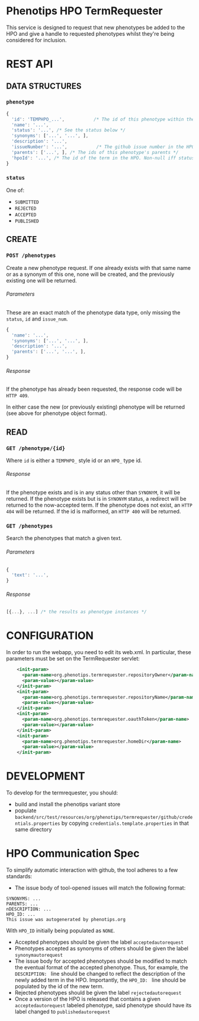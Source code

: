 Phenotips HPO TermRequester
===========================

This service is designed to request that new phenotypes be added to the HPO and give a handle
to requested phenotypes whilst they're being considered for inclusion.

REST API
========

DATA STRUCTURES
---------------

### `phenotype`

```javascript
{
  'id': 'TEMPHPO_...',           /* The id of this phenotype within the request service */
  'name': '...',
  'status': '...', /* See the status below */
  'synonyms': ['...', '...', ],
  'description': '...',
  'issueNumber': '...',           /* The github issue number in the HPO's github */
  'parents': ['...', ], /* The ids of this phenotype's parents */
  'hpoId': '...', /* The id of the term in the HPO. Non-null iff status == ACCEPTED */
}
```

### `status`

One of:

- `SUBMITTED`
- `REJECTED`
- `ACCEPTED`
- `PUBLISHED`

CREATE
------

### `POST /phenotypes`

Create a new phenotype request.
If one already exists with that same name or as a synonym of this one, none will be
created, and the previously existing one will be returned.

###### Parameters

These are an exact match of the phenotype data type, only missing the `status`, `id` and `issue_num`.

```javascript
{
  'name': '...',
  'synonyms': ['...', '...', ],
  'description': '...',
  'parents': ['...', '...', ],
}
```

###### Response

If the phenotype has already been requested, the response code will be `HTTP 409`.

In either case the new (or previously existing) phenotype will be returned
(see above for phenotype object format).

READ
----

### `GET /phenotype/{id}`

Where `id` is either a `TEMPHPO_` style id or an `HPO_` type id.

###### Response

If the phenotype exists and is in any status other than `SYNONYM`, it will be returned.
If the phenotype exists but is in `SYNONYM` status, a redirect will be returned to the now-accepted term.
If the phenotype does not exist, an `HTTP 404` will be returned.
If the id is malformed, an `HTTP 400` will be returned.

### `GET /phenotypes`

Search the phenotypes that match a given text.

###### Parameters

```javascript
{
  'text': '...',
}
```

###### Response

```javascript
[{...}, ...] /* the results as phenotype instances */
```

CONFIGURATION
=============

In order to run the webapp, you need to edit its web.xml. In particular, these parameters must
be set on the TermRequester servlet:

```xml
    <init-param>
      <param-name>org.phenotips.termrequester.repositoryOwner</param-name>
      <param-value></param-value>
    </init-param>
    <init-param>
      <param-name>org.phenotips.termrequester.repositoryName</param-name>
      <param-value></param-value>
    </init-param>
    <init-param>
      <param-name>org.phenotips.termrequester.oauthToken</param-name>
      <param-value></param-value>
    </init-param>
    <init-param>
      <param-name>org.phenotips.termrequester.homeDir</param-name>
      <param-value></param-value>
    </init-param>
```

DEVELOPMENT
===========

To develop for the termrequester, you should:

- build and install the phenotips variant store
- populate `backend/src/test/resources/org/phenotips/termrequester/github/credentials.properties`
  by copying `credentials.template.properties` in that same directory


HPO Communication Spec
======================

To simplify automatic interaction with github, the tool adheres to a few standards:

- The issue body of tool-opened issues will match the following format:
```
SYNONYMS: ...
PARENTS: ...
nDESCRIPTION: ...
HPO_ID: ...
This issue was autogenerated by phenotips.org
```
  With `HPO_ID` initially being populated as `NONE`.
- Accepted phenotypes should be given the label `acceptedautorequest`
- Phenotypes accepted as synonyms of others should be given the label `synonymautorequest`
- The issue body for accepted phenotypes should be modified to match the eventual format of the
  accepted phenotype. Thus, for example, the `DESCRIPTION: ` line should be changed to reflect
  the description of the newly added term in the HPO. Importantly, the `HPO_ID: ` line should
  be populated by the id of the new term.
- Rejected phenotypes should be given the label `rejectedautorequest`
- Once a version of the HPO is released that contains a given `acceptedautorequest` labeled phenotype,
  said phenotype should have its label changed to `publishedautorequest`
